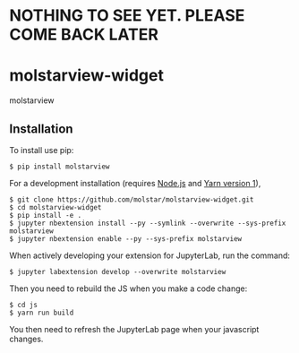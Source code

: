 # NOTHING TO SEE YET. PLEASE COME BACK LATER

molstarview-widget
===============================

molstarview

Installation
------------

To install use pip:

    $ pip install molstarview

For a development installation (requires [Node.js](https://nodejs.org) and [Yarn version 1](https://classic.yarnpkg.com/)),

    $ git clone https://github.com/molstar/molstarview-widget.git
    $ cd molstarview-widget
    $ pip install -e .
    $ jupyter nbextension install --py --symlink --overwrite --sys-prefix molstarview
    $ jupyter nbextension enable --py --sys-prefix molstarview

When actively developing your extension for JupyterLab, run the command:

    $ jupyter labextension develop --overwrite molstarview

Then you need to rebuild the JS when you make a code change:

    $ cd js
    $ yarn run build

You then need to refresh the JupyterLab page when your javascript changes.
